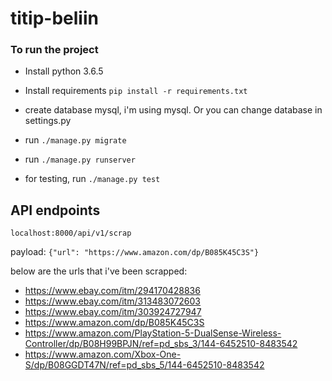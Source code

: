 # titip-beliin

### To run the project
- Install python 3.6.5
- Install requirements
`pip install -r requirements.txt`
  
- create database mysql, i'm using mysql. Or you can change database in settings.py
- run `./manage.py migrate`
- run `./manage.py runserver`
- for testing, run `./manage.py test`

## API endpoints
``localhost:8000/api/v1/scrap``

payload: `{"url": "https://www.amazon.com/dp/B085K45C3S"}`

below are the urls that i've been scrapped:
- https://www.ebay.com/itm/294170428836
- https://www.ebay.com/itm/313483072603
- https://www.ebay.com/itm/303924727947
- https://www.amazon.com/dp/B085K45C3S
- https://www.amazon.com/PlayStation-5-DualSense-Wireless-Controller/dp/B08H99BPJN/ref=pd_sbs_3/144-6452510-8483542
- https://www.amazon.com/Xbox-One-S/dp/B08GGDT47N/ref=pd_sbs_5/144-6452510-8483542
